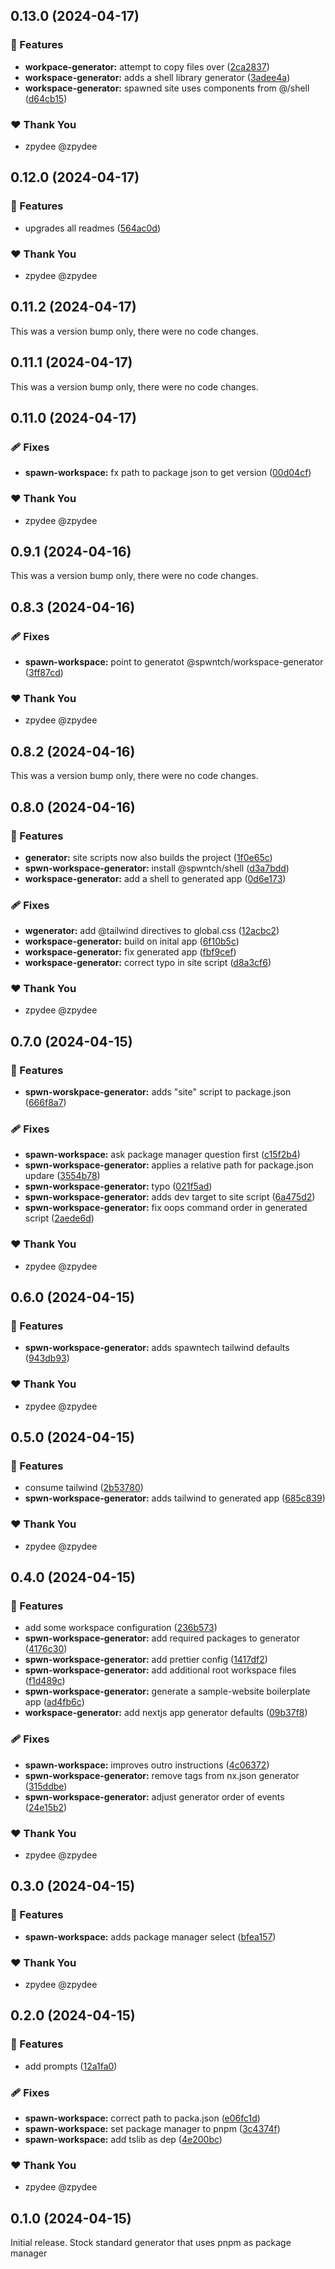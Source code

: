 ## 0.13.0 (2024-04-17)


### 🚀 Features

- **workpace-generator:** attempt to copy files over ([2ca2837](https://github.com/spwntch/spwn-workspace-generator/commit/2ca2837))
- **workspace-generator:** adds a shell library generator ([3adee4a](https://github.com/spwntch/spwn-workspace-generator/commit/3adee4a))
- **workspace-generator:** spawned site uses components from @/shell ([d64cb15](https://github.com/spwntch/spwn-workspace-generator/commit/d64cb15))

### ❤️  Thank You

- zpydee @zpydee

## 0.12.0 (2024-04-17)


### 🚀 Features

- upgrades all readmes ([564ac0d](https://github.com/spwntch/spwn-workspace-generator/commit/564ac0d))

### ❤️  Thank You

- zpydee @zpydee

## 0.11.2 (2024-04-17)

This was a version bump only, there were no code changes.

## 0.11.1 (2024-04-17)

This was a version bump only, there were no code changes.

## 0.11.0 (2024-04-17)


### 🩹 Fixes

- **spawn-workspace:** fx path to package json to get version ([00d04cf](https://github.com/spwntch/spwn-workspace-generator/commit/00d04cf))

### ❤️  Thank You

- zpydee @zpydee

## 0.9.1 (2024-04-16)

This was a version bump only, there were no code changes.

## 0.8.3 (2024-04-16)


### 🩹 Fixes

- **spawn-workspace:** point to generatot @spwntch/workspace-generator ([3ff87cd](https://github.com/spwntch/spwn-workspace-generator/commit/3ff87cd))

### ❤️  Thank You

- zpydee @zpydee

## 0.8.2 (2024-04-16)

This was a version bump only, there were no code changes.

## 0.8.0 (2024-04-16)


### 🚀 Features

- **generator:** site scripts now also builds the project ([1f0e65c](https://github.com/spwntch/spwn-workspace-generator/commit/1f0e65c))
- **spwn-workspace-generator:** install @spwntch/shell ([d3a7bdd](https://github.com/spwntch/spwn-workspace-generator/commit/d3a7bdd))
- **workspace-generator:** add a shell to generated app ([0d6e173](https://github.com/spwntch/spwn-workspace-generator/commit/0d6e173))

### 🩹 Fixes

- **wgenerator:** add @tailwind directives to global.css ([12acbc2](https://github.com/spwntch/spwn-workspace-generator/commit/12acbc2))
- **workspace-generator:** build on inital app ([6f10b5c](https://github.com/spwntch/spwn-workspace-generator/commit/6f10b5c))
- **workspace-generator:** fix generated app ([fbf9cef](https://github.com/spwntch/spwn-workspace-generator/commit/fbf9cef))
- **workspace-generator:** correct typo in site script ([d8a3cf6](https://github.com/spwntch/spwn-workspace-generator/commit/d8a3cf6))

### ❤️  Thank You

- zpydee @zpydee

## 0.7.0 (2024-04-15)


### 🚀 Features

- **spwn-worskpace-generator:** adds "site" script to package.json ([666f8a7](https://github.com/spwntch/spwn-workspace-generator/commit/666f8a7))

### 🩹 Fixes

- **spawn-workspace:** ask package manager question first ([c15f2b4](https://github.com/spwntch/spwn-workspace-generator/commit/c15f2b4))
- **spwn-workspace-generator:** applies a relative path for package.json updare ([3554b78](https://github.com/spwntch/spwn-workspace-generator/commit/3554b78))
- **spwn-workspace-generator:** typo ([021f5ad](https://github.com/spwntch/spwn-workspace-generator/commit/021f5ad))
- **spwn-workspace-generator:** adds dev target to site script ([6a475d2](https://github.com/spwntch/spwn-workspace-generator/commit/6a475d2))
- **spwn-workspace-generator:** fix oops command order in generated script ([2aede6d](https://github.com/spwntch/spwn-workspace-generator/commit/2aede6d))

### ❤️  Thank You

- zpydee @zpydee

## 0.6.0 (2024-04-15)


### 🚀 Features

- **spwn-workspace-generator:** adds spawntech tailwind defaults ([943db93](https://github.com/spwntch/spwn-workspace-generator/commit/943db93))

### ❤️  Thank You

- zpydee @zpydee

## 0.5.0 (2024-04-15)


### 🚀 Features

- consume tailwind ([2b53780](https://github.com/spwntch/spwn-workspace-generator/commit/2b53780))
- **spwn-workspace-generator:** adds tailwind to generated app ([685c839](https://github.com/spwntch/spwn-workspace-generator/commit/685c839))

### ❤️  Thank You

- zpydee @zpydee

## 0.4.0 (2024-04-15)


### 🚀 Features

- add some workspace configuration ([236b573](https://github.com/spwntch/spwn-workspace-generator/commit/236b573))
- **spwn-workspace-generator:** add required packages to generator ([4176c30](https://github.com/spwntch/spwn-workspace-generator/commit/4176c30))
- **spwn-workspace-generator:** add prettier config ([1417df2](https://github.com/spwntch/spwn-workspace-generator/commit/1417df2))
- **spwn-workspace-generator:** add additional root workspace files ([f1d489c](https://github.com/spwntch/spwn-workspace-generator/commit/f1d489c))
- **spwn-workspace-generator:** generate a sample-website boilerplate app ([ad4fb6c](https://github.com/spwntch/spwn-workspace-generator/commit/ad4fb6c))
- **workspace-generator:** add nextjs app generator defaults ([09b37f8](https://github.com/spwntch/spwn-workspace-generator/commit/09b37f8))

### 🩹 Fixes

- **spawn-workspace:** improves outro instructions ([4c06372](https://github.com/spwntch/spwn-workspace-generator/commit/4c06372))
- **spwn-workspace-generator:** remove tags from nx.json generator ([315ddbe](https://github.com/spwntch/spwn-workspace-generator/commit/315ddbe))
- **spwn-workspace-generator:** adjust generator order of events ([24e15b2](https://github.com/spwntch/spwn-workspace-generator/commit/24e15b2))

### ❤️  Thank You

- zpydee @zpydee

## 0.3.0 (2024-04-15)


### 🚀 Features

- **spawn-workspace:** adds package manager select ([bfea157](https://github.com/spwntch/spwn-workspace-generator/commit/bfea157))

### ❤️  Thank You

- zpydee @zpydee

## 0.2.0 (2024-04-15)


### 🚀 Features

- add prompts ([12a1fa0](https://github.com/spwntch/spwn-workspace-generator/commit/12a1fa0))

### 🩹 Fixes

- **spawn-workspace:** correct path to packa.json ([e06fc1d](https://github.com/spwntch/spwn-workspace-generator/commit/e06fc1d))
- **spawn-workspace:** set package manager to pnpm ([3c4374f](https://github.com/spwntch/spwn-workspace-generator/commit/3c4374f))
- **spawn-workspace:** add tslib as dep ([4e200bc](https://github.com/spwntch/spwn-workspace-generator/commit/4e200bc))

### ❤️  Thank You

- zpydee @zpydee

## 0.1.0 (2024-04-15)

Initial release. Stock standard generator that uses pnpm as package manager
